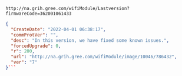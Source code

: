 `http://na.grih.gree.com/wifiModule/Lastversion?firmwareCode=362001061433`

```json
{
  "CreateDate": "2022-04-01 06:38:17",
  "commProtVer": "",
  "desc": "In this version, we have fixed some known issues.",
  "forcedUpgrade": 0,
  "r": 200,
  "url": "http://na.grih.gree.com/wifiModule/image/10046/786432",
  "ver": "7"
}```
